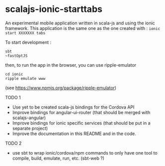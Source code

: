 scalajs-ionic-starttabs
==================

An experimental mobile application written in scala-js and using the ionic framework.
This application is the same one as the one created with : ```ionic start XXXXXXX tabs```

To start development :

```
sbt 
~fastOptJS
```
then, to run the app in the browser, you can use ripple-emulator
```
cd ionic
ripple emulate www
```
(see https://www.npmjs.org/package/ripple-emulator)

TODO 1

- Use yet to be created scala-js bindings for the Cordova API 
- Improve bindings for angular-ui-router (that should be merged with scalajs-angular)
- Improve bindings for ionic specific services (that should be put in a separate project)
- Improve the documentation in this README and in the code.

TODO 2
- use sbt to wrap ionic/cordova/npm commands to only have one tool to compile, build, emulate, run, etc. (sbt-web ?)
